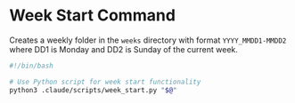 # Week Start Command

Creates a weekly folder in the `weeks` directory with format `YYYY_MMDD1-MMDD2` where DD1 is Monday and DD2 is Sunday of the current week.

```bash
#!/bin/bash

# Use Python script for week start functionality
python3 .claude/scripts/week_start.py "$@"
```